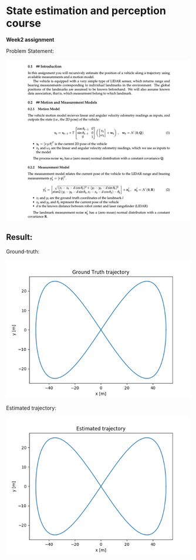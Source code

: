 # __State estimation and perception course__

**Week2 assignment**

Problem Statement:

![](week2/images/problem-statement.jpg)

## Result:

Ground-truth:

![](week2/images/gtruth.png)

Estimated trajectory:

![](week2/images/mygraph2.png)



